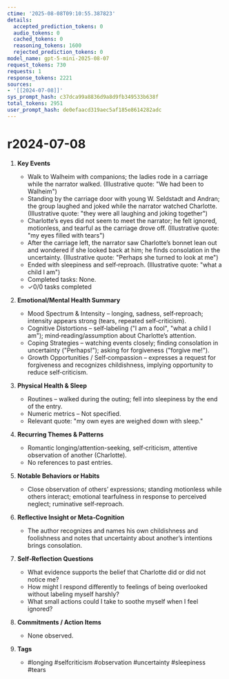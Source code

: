 ```yaml
---
ctime: '2025-08-08T09:10:55.387823'
details:
  accepted_prediction_tokens: 0
  audio_tokens: 0
  cached_tokens: 0
  reasoning_tokens: 1600
  rejected_prediction_tokens: 0
model_name: gpt-5-mini-2025-08-07
request_tokens: 730
requests: 1
response_tokens: 2221
sources:
- '[[2024-07-08]]'
sys_prompt_hash: c37dca99a8836d9a8d9fb349533b638f
total_tokens: 2951
user_prompt_hash: de0efaacd319aec5af185e8614282adc
---
```

# r2024-07-08

1. **Key Events**
   - Walk to Walheim with companions; the ladies rode in a carriage while the narrator walked. (Illustrative quote: "We had been to Walheim")
   - Standing by the carriage door with young W. Seldstadt and Andran; the group laughed and joked while the narrator watched Charlotte. (Illustrative quote: "they were all laughing and joking together")
   - Charlotte’s eyes did not seem to meet the narrator; he felt ignored, motionless, and tearful as the carriage drove off. (Illustrative quote: "my eyes filled with tears")
   - After the carriage left, the narrator saw Charlotte’s bonnet lean out and wondered if she looked back at him; he finds consolation in the uncertainty. (Illustrative quote: "Perhaps she turned to look at me")
   - Ended with sleepiness and self‑reproach. (Illustrative quote: "what a child I am")
   - Completed tasks: None.
   - ✓0/0 tasks completed

2. **Emotional/Mental Health Summary**
   - Mood Spectrum & Intensity – longing, sadness, self‑reproach; intensity appears strong (tears, repeated self‑criticism).
   - Cognitive Distortions – self‑labeling ("I am a fool", "what a child I am"); mind‑reading/assumption about Charlotte’s attention.
   - Coping Strategies – watching events closely; finding consolation in uncertainty ("Perhaps!"); asking for forgiveness ("forgive me!").
   - Growth Opportunities / Self‑compassion – expresses a request for forgiveness and recognizes childishness, implying opportunity to reduce self‑criticism.

3. **Physical Health & Sleep**
   - Routines – walked during the outing; fell into sleepiness by the end of the entry.
   - Numeric metrics – Not specified.
   - Relevant quote: "my own eyes are weighed down with sleep."

4. **Recurring Themes & Patterns**
   - Romantic longing/attention-seeking, self‑criticism, attentive observation of another (Charlotte).
   - No references to past entries.

5. **Notable Behaviors or Habits**
   - Close observation of others’ expressions; standing motionless while others interact; emotional tearfulness in response to perceived neglect; ruminative self‑reproach.

6. **Reflective Insight or Meta‑Cognition**
   - The author recognizes and names his own childishness and foolishness and notes that uncertainty about another’s intentions brings consolation.

7. **Self‑Reflection Questions**
   - What evidence supports the belief that Charlotte did or did not notice me?
   - How might I respond differently to feelings of being overlooked without labeling myself harshly?
   - What small actions could I take to soothe myself when I feel ignored?

8. **Commitments / Action Items**
   - None observed.

9. **Tags**
   - #longing #selfcriticism #observation #uncertainty #sleepiness #tears